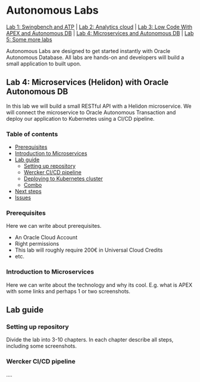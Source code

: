 # Autonomous Labs
[Lab 1: Swingbench and ATP](www.example.com) | [Lab 2: Analytics cloud](www.example.com) | [Lab 3: Low Code With APEX and Autonomous DB](www.example.com) | [Lab 4: Microservices and Autonomous DB](www.example.com) | [Lab 5: Some more labs](www.example.com)

Autonomous Labs are designed to get started instantly with Oracle Autonomous Database. All labs are hands-on and developers will build a small application to built upon. 

## Lab 4: Microservices (Helidon) with Oracle Autonomous DB

In this lab we will build a small RESTful API with a Helidon microservice. We will connect the microservice to Oracle Autonomous Transaction and deploy our application to Kubernetes using a CI/CD pipeline.

### Table of contents

* [Prerequisites](#prerequisites)
* [Introduction to Microservices](#intro)
* [Lab guide](#labguide)
   * [Setting up repository](#stdin)
   * [Wercker CI/CD pipeline](#local-files)
   * [Deploying to Kubernetes cluster](#remote-files)
   * [Combo](#combo)
* [Next steps](#tests)
* [Issues](#dependency)


### Prerequisites

Here we can write about prerequisites.

- An Oracle Cloud Account
- Right permissions
- This lab will roughly require 200€ in Universal Cloud Credits
- etc.

### Introduction to Microservices

Here we can write about the technology and why its cool. E.g. what is APEX with some links and perhaps 1 or two screenshots.

## Lab guide

### Setting up repository

Divide the lab into 3-10 chapters. In each chapter describe all steps, including some screenshots.

### Wercker CI/CD pipeline

....




